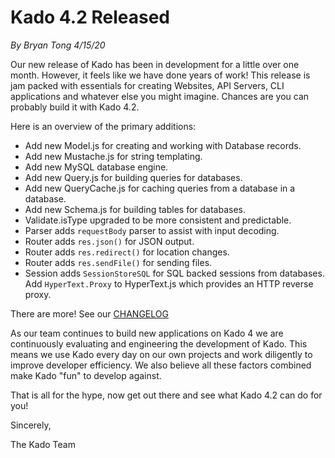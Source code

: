 # Kado 4.2 Released
*By Bryan Tong 4/15/20*

Our new release of Kado has been in development for a little over one month.
However, it feels like we have done years of work! This release is jam packed
with essentials for creating Websites, API Servers, CLI applications and
whatever else you might imagine. Chances are you can probably build it with
Kado 4.2.

Here is an overview of the primary additions:
* Add new Model.js for creating and working with Database records.
* Add new Mustache.js for string templating.
* Add new MySQL database engine.
* Add new Query.js for building queries for databases.
* Add new QueryCache.js for caching queries from a database in a database.
* Add new Schema.js for building tables for databases.
* Validate.isType upgraded to be more consistent and predictable.
* Parser adds `requestBody` parser to assist with input decoding.
* Router adds `res.json()` for JSON output.
* Router adds `res.redirect()` for location changes.
* Router adds `res.sendFile()` for sending files.
* Session adds `SessionStoreSQL` for SQL backed sessions from databases.
Add `HyperText.Proxy` to HyperText.js which provides an HTTP reverse proxy.

There are more! See our [CHANGELOG](../../CHANGELOG.md)

As our team continues to build new applications on Kado 4 we are continuously
evaluating and engineering the development of Kado. This means we use Kado every
day on our own projects and work diligently to improve developer efficiency. We
also believe all these factors combined make Kado "fun" to develop against.

That is all for the hype, now get out there and see what Kado 4.2 can do for
you!

Sincerely,

The Kado Team
